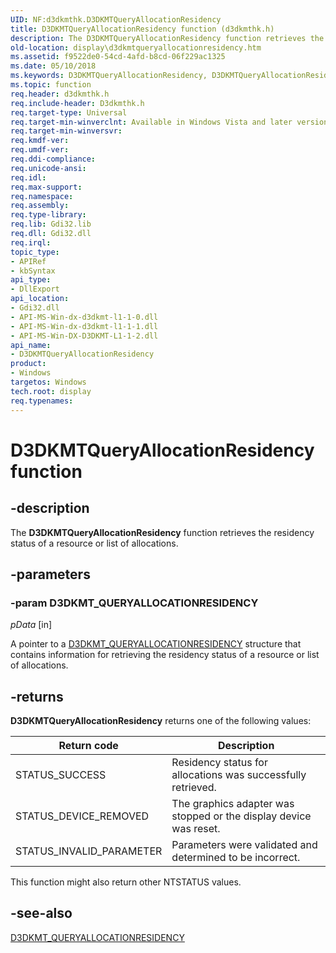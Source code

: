 ```yaml
---
UID: NF:d3dkmthk.D3DKMTQueryAllocationResidency
title: D3DKMTQueryAllocationResidency function (d3dkmthk.h)
description: The D3DKMTQueryAllocationResidency function retrieves the residency status of a resource or list of allocations.
old-location: display\d3dkmtqueryallocationresidency.htm
ms.assetid: f9522de0-54cd-4afd-b8cd-06f229ac1325
ms.date: 05/10/2018
ms.keywords: D3DKMTQueryAllocationResidency, D3DKMTQueryAllocationResidency function [Display Devices], OpenGL_Functions_4efd6e87-91b6-4cf2-8691-0463a9ab218a.xml, d3dkmthk/D3DKMTQueryAllocationResidency, display.d3dkmtqueryallocationresidency
ms.topic: function
req.header: d3dkmthk.h
req.include-header: D3dkmthk.h
req.target-type: Universal
req.target-min-winverclnt: Available in Windows Vista and later versions of the Windows operating systems.
req.target-min-winversvr: 
req.kmdf-ver: 
req.umdf-ver: 
req.ddi-compliance: 
req.unicode-ansi: 
req.idl: 
req.max-support: 
req.namespace: 
req.assembly: 
req.type-library: 
req.lib: Gdi32.lib
req.dll: Gdi32.dll
req.irql: 
topic_type:
- APIRef
- kbSyntax
api_type:
- DllExport
api_location:
- Gdi32.dll
- API-MS-Win-dx-d3dkmt-l1-1-0.dll
- API-MS-Win-dx-d3dkmt-l1-1-1.dll
- API-MS-Win-DX-D3DKMT-L1-1-2.dll
api_name:
- D3DKMTQueryAllocationResidency
product:
- Windows
targetos: Windows
tech.root: display
req.typenames: 
---
```


# D3DKMTQueryAllocationResidency function

## -description

The <b>D3DKMTQueryAllocationResidency</b> function retrieves the residency status of a resource or list of allocations.

## -parameters

### -param D3DKMT_QUERYALLOCATIONRESIDENCY

*pData* [in]

A pointer to a <a href="https://msdn.microsoft.com/library/windows/hardware/ff548212">D3DKMT_QUERYALLOCATIONRESIDENCY</a> structure that contains information for retrieving the residency status of a resource or list of allocations.

## -returns

<b>D3DKMTQueryAllocationResidency</b> returns one of the following values:

|Return code|Description|
|--- |--- |
|STATUS_SUCCESS|Residency status for allocations was successfully retrieved.|
|STATUS_DEVICE_REMOVED|The graphics adapter was stopped or the display device was reset.|
|STATUS_INVALID_PARAMETER|Parameters were validated and determined to be incorrect.|

This function might also return other NTSTATUS values.

## -see-also

<a href="https://msdn.microsoft.com/library/windows/hardware/ff548212">D3DKMT_QUERYALLOCATIONRESIDENCY</a>
